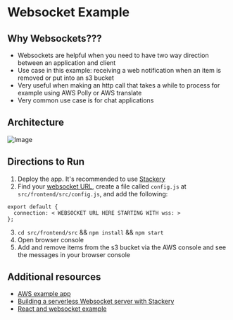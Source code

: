 # Websocket Example

## Why Websockets???
- Websockets are helpful when you need to have two way direction between an application and client
- Use case in this example: receiving a web notification when an item is removed or put into an s3 bucket
- Very useful when making an http call that takes a while to process for example using AWS Polly or AWS translate
- Very common use case is for chat applications

## Architecture
![Image](https://user-images.githubusercontent.com/12616554/68907730-b1efd980-06fd-11ea-9fee-bf2e49ba59a5.png)

## Directions to Run
1. Deploy the app. It's recommended to use [Stackery](https://www.stackery.io/)
2. Find your [websocket URL](https://docs.stackery.io/docs/api/nodes/WebSocketApi/#environment-variables), create a file called `config.js` at `src/frontend/src/config.js`, and add the following:
  ```
  export default {
    connection: < WEBSOCKET URL HERE STARTING WITH wss: >
  };
  ```
3. `cd src/frontend/src` && `npm install` && `npm start`
4. Open browser console
5. Add and remove items from the s3 bucket via the AWS console and see the messages in your browser console

## Additional resources
- [AWS example app](https://github.com/aws-samples/simple-websockets-chat-app)
- [Building a serverless Websocket server with Stackery](https://aws.amazon.com/blogs/apn/building-a-simple-serverless-websocket-with-stackery-and-aws/)
- [React and websocket example](https://blog.bitlabstudio.com/a-simple-chat-app-with-react-node-and-websocket-35d3c9835807)

